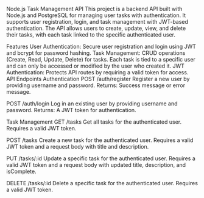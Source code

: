 Node.js Task Management API
This project is a backend API built with Node.js and PostgreSQL for managing user tasks with authentication. It supports user registration, login, and task management with JWT-based authentication. The API allows users to create, update, view, and delete their tasks, with each task linked to the specific authenticated user.

Features
User Authentication: Secure user registration and login using JWT and bcrypt for password hashing.
Task Management: CRUD operations (Create, Read, Update, Delete) for tasks.
Each task is tied to a specific user and can only be accessed or modified by the user who created it.
JWT Authentication: Protects API routes by requiring a valid token for access.
API Endpoints
Authentication
POST /auth/register
Register a new user by providing username and password.
Returns: Success message or error message.

POST /auth/login
Log in an existing user by providing username and password.
Returns: A JWT token for authentication.

Task Management
GET /tasks
Get all tasks for the authenticated user.
Requires a valid JWT token.

POST /tasks
Create a new task for the authenticated user.
Requires a valid JWT token and a request body with title and description.

PUT /tasks/:id
Update a specific task for the authenticated user.
Requires a valid JWT token and a request body with updated title, description, and isComplete.

DELETE /tasks/:id
Delete a specific task for the authenticated user.
Requires a valid JWT token.
